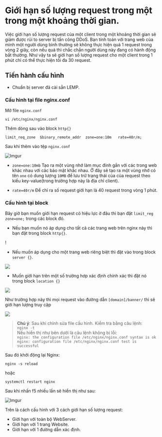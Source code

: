 # Giới hạn số lượng request trong một trong một khoảng thời gian.

Việc giới hạn số lượng request của một client trong một khoảng thời gian sẽ giảm được rủi to server bị tấn công DDoS. Bạn tính toán với trang web của mình một người dùng bình thường sẽ không thực hiện quá 1 request trong vòng 2 giây, còn nếu quá thì chắc chắn người dùng này đang có hành động bất thường. Như vậy ta sẽ giới hạn số lượng request cho một client trong 1 phút chỉ có thể thực hiện tối đa 30 request.

## Tiến hành cấu hình 

* Chuẩn bị server đã cài sẵn LEMP.

### Cấu hình tại file nginx.conf
Mở file `nginx.conf`

`vi /etc/nginx/nginx.conf`

Thêm dòng sau vào block `http{}`

`limit_req_zone  $binary_remote_addr  zone=one:10m   rate=40r/m;`

Sau khi thêm vào tệp `nginx.conf`

![Imgur](https://i.imgur.com/ZhtTHwj.png)


* `zone=one:10mb` Tạo ra một vùng nhớ làm mục đính gắn với các trong web khác nhau với các bảo mật khắc nhau. Ở đây sẽ tạo ra một vùng nhớ có tên `one` có dung lượng `10MB` để lưu trữ trạng thái của của request theo kiểu key-value(trong trường hợp này là địa chỉ client). 

* `rate=40r/m` Để chỉ ra số request giới hạn là 40 request trong vòng 1 phút. 

### Cấu hình tại block
Bây giờ bạn muốn giới hạn request có hiệu lực ở đâu thì bạn đặt `limit_reg zone=one;` trong các block đó. 

* Nếu bạn muốn nó áp dụng cho tất cả các trang web trên nginx này thì bạn đặt trong block `http{}`.

!

* Nếu muốn áp dụng cho một trang web riêng biệt thì đặt vào trong block `server {}`.

![](https://i.imgur.com/BYBnzdL.png)

* Muốn giới hạn trên một số trường hơp xác định chính xác thì đặt nó trong block `location {}`

![](https://i.imgur.com/ywFnxFZ.png)

Như trường hợp này thì mọi request vào đường dẫn `[domain]/banner/` thì sẽ giới hạn lượng truy cập

![](https://i.imgur.com/UtUVywA.png)


> **Chú ý**: Sau khi chỉnh sửa file cấu hình. Kiểm tra bằng câu lệnh: <br> `nginx -t`<br> Nếu hiển thị như bên dưới là câu lệnh không bị lỗi:<br>`nginx: the configuration file /etc/nginx/nginx.conf syntax is ok`<br>
`nginx: configuration file /etc/nginx/nginx.conf test is successful` <br> 

Sau đó khởi động lại Nginx:

`nginx -s reload`

hoặc 

`systemctl restart nginx`

Sau khi nhấn f5 nhiều lần sẽ hiển thị như sau: 

![Imgur](https://i.imgur.com/RlFOt1t.png)

Trên là cách cấu hình với 3 cách giới hạn số lượng request:
* Giới hạn với toàn bộ WebServer. 
* Giới hạn với 1 trang Website.
* Giới hạn với 1 đường dẫn xác định.